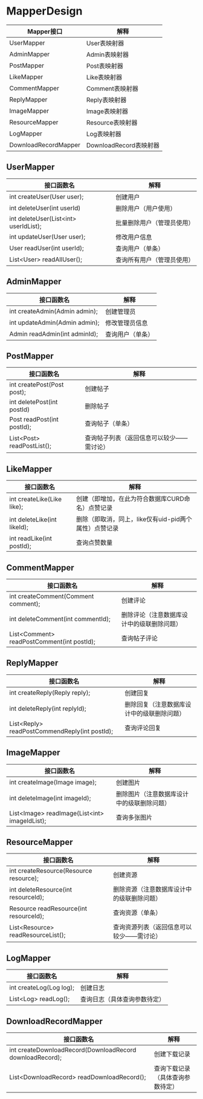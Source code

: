# MapperDesign

| Mapper接口           | 解释                   |
| -------------------- | ---------------------- |
| UserMapper           | User表映射器           |
| AdminMapper          | Admin表映射器          |
| PostMapper           | Post表映射器           |
| LikeMapper           | Like表映射器           |
| CommentMapper        | Comment表映射器        |
| ReplyMapper          | Reply表映射器          |
| ImageMapper          | Image表映射器          |
| ResourceMapper       | Resource表映射器       |
| LogMapper            | Log表映射器            |
| DownloadRecordMapper | DownloadRecord表映射器 |

## UserMapper

| 接口函数名                             | 解释                       |
| -------------------------------------- | -------------------------- |
| int createUser(User user);             | 创建用户                   |
| int deleteUser(int userId)             | 删除用户（用户使用）       |
| int deleteUser(List\<int> userIdList); | 批量删除用户（管理员使用） |
| int updateUser(User user);             | 修改用户信息               |
| User readUser(int userId);             | 查询用户（单条）           |
| List\<User> readAllUser();             | 查询所有用户（管理员使用） |

## AdminMapper

| 接口函数名                    | 解释             |
| ----------------------------- | ---------------- |
| int createAdmin(Admin admin); | 创建管理员       |
| int updateAdmin(Admin admin); | 修改管理员信息   |
| Admin readAdmin(int adminId); | 查询用户（单条） |

## PostMapper

| 接口函数名                  | 解释                                     |
| --------------------------- | ---------------------------------------- |
| int createPost(Post post);  | 创建帖子                                 |
| int deletePost(int postId)  | 删除帖子                                 |
| Post readPost(int postId);  | 查询帖子（单条）                         |
| List\<Post> readPostList(); | 查询帖子列表（返回信息可以较少——需讨论） |

## LikeMapper

| 接口函数名                  | 解释                                                  |
| --------------------------- | ----------------------------------------------------- |
| int createLike(Like like);  | 创建（即增加，在此为符合数据库CURD命名）点赞记录      |
| int deleteLike(int likeId); | 删除（即取消，同上，like仅有uid-pid两个属性）点赞记录 |
| int readLike(int postId);   | 查询点赞数量                                          |

## CommentMapper

| 接口函数名                                  | 解释                                       |
| ------------------------------------------- | ------------------------------------------ |
| int createComment(Comment comment);         | 创建评论                                   |
| int deleteComment(int commentId);           | 删除评论（注意数据库设计中的级联删除问题） |
| List\<Comment> readPostComment(int postId); | 查询帖子评论                               |

## ReplyMapper

| 接口函数名                                     | 解释                                       |
| ---------------------------------------------- | ------------------------------------------ |
| int createReply(Reply reply);                  | 创建回复                                   |
| int deleteReply(int replyId);                  | 删除回复（注意数据库设计中的级联删除问题） |
| List\<Reply> readPostCommendReply(int postId); | 查询评论回复                               |

## ImageMapper

| 接口函数名                                      | 解释                                       |
| ----------------------------------------------- | ------------------------------------------ |
| int createImage(Image image);                   | 创建图片                                   |
| int deleteImage(int imageId);                   | 删除图片（注意数据库设计中的级联删除问题） |
| List\<Image> readImage(List\<int> imageIdList); | 查询多张图片                               |

## ResourceMapper

| 接口函数名                             | 解释                                       |
| -------------------------------------- | ------------------------------------------ |
| int createResource(Resource resource); | 创建资源                                   |
| int deleteResource(int resourceId);    | 删除资源（注意数据库设计中的级联删除问题） |
| Resource readResource(int resourceId); | 查询资源（单条）                           |
| List\<Resource> readResourceList();    | 查询资源列表（返回信息可以较少——需讨论）   |

## LogMapper

| 接口函数名              | 解释                         |
| ----------------------- | ---------------------------- |
| int createLog(Log log); | 创建日志                     |
| List\<Log> readLog();   | 查询日志（具体查询参数待定） |

## DownloadRecordMapper

| 接口函数名                                               | 解释                             |
| -------------------------------------------------------- | -------------------------------- |
| int createDownloadRecord(DownloadRecord downloadRecord); | 创建下载记录                     |
| List\<DownloadRecord> readDownloadRecord();              | 查询下载记录（具体查询参数待定） |